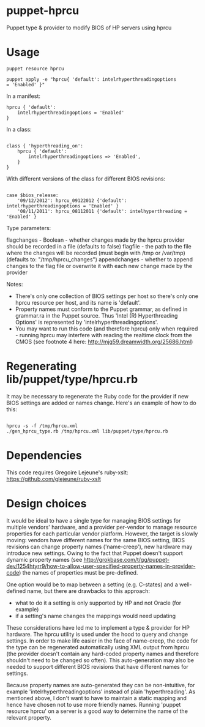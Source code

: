 puppet-hprcu
============

Puppet type &amp; provider to modify BIOS of HP servers using hprcu

# Usage

<code>puppet resource hprcu</code>

<code>puppet apply -e "hprcu{ 'default': intelrhyperthreadingoptions = 'Enabled' }"</code>

In a manifest:

<pre><code>hprcu { 'default':
	intelrhyperthreadingoptions = 'Enabled' 
}</code></pre>

In a class:

<pre><code>
class { 'hyperthreading_on':
	hprcu { 'default':
		intelrhyperthreadingoptions => 'Enabled',
	}
}
</code></pre>

With different versions of the class for different BIOS revisions:

<pre><code>
case $bios_release:
	'09/12/2012': hprcu_09122012 {'default': intelrhyperthreadingoptions = 'Enabled' }
	'08/11/2011': hprcu_08112011 {'default': intelhyperthreading = 'Enabled' }
</code></pre>

Type parameters:

flagchanges - Boolean - whether changes made by the hprcu provider should be recorded in a file (defaults to false)
flagfile - the path to the file where the changes will be recorded (must begin with /tmp or /var/tmp) (defaults to: "/tmp/hprcu_changes")
appendchanges - whether to append changes to the flag file or overwrite it with each new change made by the provider
 

Notes: 

* There's only one collection of BIOS settings per host so there's only one hprcu resource per host, and its name is 'default'.
* Property names must conform to the Puppet grammar, as defined in grammar.ra in the Puppet source. Thus 'Intel (R) Hyperthreading Options' is represented by 'intelrhyperthreadingoptions'.
* You may want to run this code (and therefore hprcu) only when required - running hprcu may interfere with reading the realtime clock from the CMOS (see footnote 4 here: http://mjg59.dreamwidth.org/25686.html)

# Regenerating lib/puppet/type/hprcu.rb

It may be necessary to regenerate the Ruby code for the provider if new BIOS settings are added or names change. Here's an example of how to do this:

<pre><code>
hprcu -s -f /tmp/hprcu.xml
./gen_hprcu_type.rb /tmp/hprcu.xml lib/puppet/type/hprcu.rb
</code></pre>

# Dependencies

This code requires Gregoire Lejeune's ruby-xslt: https://github.com/glejeune/ruby-xslt

# Design choices

It would be ideal to have a single type for managing BIOS settings for multiple vendors' hardware, and a provider per-vendor to manage resource properties for each particular vendor platform. However, the target is slowly moving: vendors have different names for the same BIOS setting, BIOS revisions can change property names ('name-creep'), new hardware may introduce new settings. Owing to the fact that Puppet doesn't support dynamic property names (see http://grokbase.com/t/gg/puppet-dev/1254htyrr9/how-to-allow-user-specified-property-names-in-provider-code) the names of properties must be pre-defined.

One option would be to map between a setting (e.g. C-states) and a well-defined name, but there are drawbacks to this approach:

 *    what to do it a setting is only supported by HP and not Oracle (for example)
 *    if a setting's name changes the mappings would need updating

These considerations have led me to implement a type & provider for HP hardware. The hprcu utility is used under the hood to query and change settings. In order to make life easier in the face of name-creep, the code for the type can be regenerated automatically using XML output from hprcu (the provider doesn't contain any hard-coded property names and therefore shouldn't need to be changed so often). This auto-generation may also be needed to support different BIOS revisions that have different names for settings. 

Because property names are auto-generated they can be non-intuitive, for example 'intelrhyperthreadingoptions' instead of plain 'hyperthreading'. As mentioned above, I don't want to have to maintain a static mapping and hence have chosen not to use more friendly names. Running 'puppet resource hprcu' on a server is a good way to determine the name of the relevant property.
